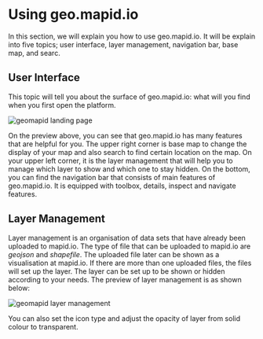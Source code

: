 # Using geo.mapid.io

In this section, we will explain you how to use geo.mapid.io. It will be explain into five topics;
user interface, layer management, navigation bar, base map, and searc.


## User Interface

This topic will tell you about the surface of geo.mapid.io: what will you find when you first open the platform.

![geomapid landing page](https://s3.amazonaws.com/docs.mapid.io/images/geomapid+landing+page.png)

On the preview above, you can see that geo.mapid.io has many features that are helpful for you. The upper right corner is base map to change the display of your map and also search to find certain location on the map. On your upper left corner, it is the layer management that will help you to manage which layer to show and which one to stay hidden. On the bottom, you can find the navigation bar that consists of main features of geo.mapid.io. It is equipped with toolbox, details, inspect and navigate features.




## Layer Management

Layer management is an organisation of data sets that have already been uploaded to mapid.io. The type of file that can be uploaded to mapid.io are _geojson_ and _shapefile_. The uploaded file later can be shown as a visualisation at mapid.io. If there are more than one uploaded files, the files will set up the layer. The layer can be set up to be shown or hidden according to your needs. The preview of layer management is as shown below:

![geomapid layer management](https://s3.amazonaws.com/docs.mapid.io/images/geomapid+layer+management.png)

You can also set the icon type and adjust the opacity of layer from solid colour to transparent.
